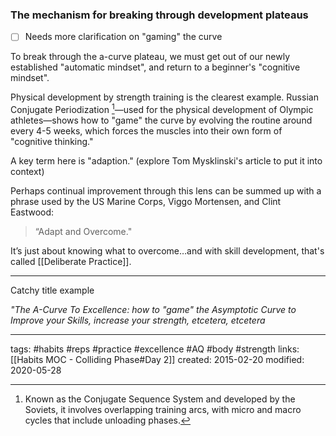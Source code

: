 ### The mechanism for breaking through development plateaus
- [ ] Needs more clarification on "gaming" the curve

To break through the a-curve plateau, we must get out of our newly established "automatic mindset", and return to a beginner's "cognitive mindset". 

Physical development by strength training is the clearest example. 
Russian Conjugate Periodization [^1]—used for the physical development of Olympic athletes—shows how to "game" the curve by evolving the routine around every 4-5 weeks, which forces the muscles into their own form of "cognitive thinking."

A key term here is "adaption." (explore Tom Mysklinski's article to put it into context)

Perhaps continual improvement through this lens can be summed up with a phrase used by the US Marine Corps, Viggo Mortensen, and Clint Eastwood: 

> “Adapt and Overcome."

It’s just about knowing what to overcome…and with skill development, that's called [[Deliberate Practice]].

---
Catchy title example

*"The A-Curve To Excellence: how to "game" the Asymptotic Curve to Improve your Skills, increase your strength, etcetera, etcetera*

---
tags: #habits #reps #practice #excellence #AQ #body #strength
links: [[Habits MOC - Colliding Phase#Day 2]]
created: 2015-02-20
modified: 2020-05-28

[^1]: Known as the Conjugate Sequence System and developed by the Soviets, it involves overlapping training arcs, with micro and macro cycles that include unloading phases.